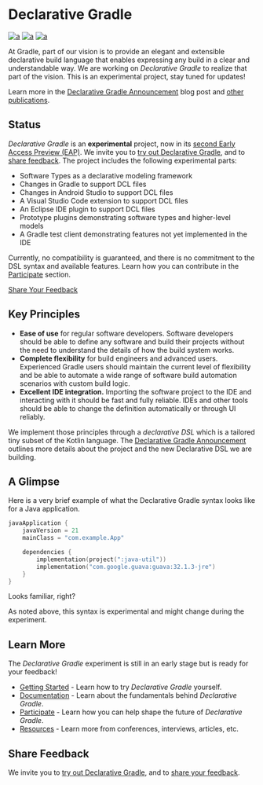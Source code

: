 # Declarative Gradle

[![a](https://img.shields.io/badge/slack-%23declarative_gradle-brightgreen?style=flat&logo=slack)](https://gradle.org/slack-invite)
[![a](https://img.shields.io/badge/Getting-Started-blue?style=flat)](./docs/getting-started/README.md)
[![a](https://img.shields.io/badge/Roadmap-Public-brightgreen?style=flat)](./docs/ROADMAP.md)

At Gradle, part of our vision is to provide an elegant and extensible declarative build language
that enables expressing any build in a clear and understandable way.
We are working on _Declarative Gradle_ to realize that part of the vision.
This is an experimental project, stay tuned for updates!

Learn more in the [Declarative Gradle Announcement](https://blog.gradle.org/declarative-gradle)
blog post and [other publications](./docs/publications/README.md).

## Status

_Declarative Gradle_ is an **experimental** project, now in its [second Early Access Preview (EAP)](./docs/EAP2.md).
We invite you to [try out Declarative Gradle](./docs/getting-started/README.md),
and to [share feedback](./docs/feedback.md).
The project includes the following experimental parts:

- Software Types as a declarative modeling framework
- Changes in Gradle to support DCL files
- Changes in Android Studio to support DCL files
- A Visual Studio Code extension to support DCL files
- An Eclipse IDE plugin to support DCL files
- Prototype plugins demonstrating software types and higher-level models
- A Gradle test client demonstrating features not yet implemented in the IDE

Currently, no compatibility is guaranteed, and there is no commitment to the DSL syntax
and available features.
Learn how you can contribute in the [Participate](./docs/CONTRIBUTING.md) section.

<a class="button button--blue" href="./docs/feedback">
   Share Your Feedback
</a>

## Key Principles

- **Ease of use** for regular software developers.
  Software developers should be able to define any software and build their projects
  without the need to understand the details of how the build system works.
- **Complete flexibility** for build engineers and advanced users.
  Experienced Gradle users should maintain the current level of flexibility and be able
  to automate a wide range of software build automation scenarios with custom build logic.
- **Excellent IDE integration.**
  Importing the software project to the IDE and interacting with it should be fast and fully reliable.
  IDEs and other tools should be able to change the definition automatically or through UI reliably.

We implement those principles through a _declarative DSL_ which is a tailored tiny subset of the Kotlin language.
The [Declarative Gradle Announcement](https://blog.gradle.org/declarative-gradle)
outlines more details about the project and the new Declarative DSL we are building.

<!-- TODO: Add project manifesto -->

## A Glimpse

Here is a very brief example of what the Declarative Gradle syntax looks like for a Java application.

```kotlin
javaApplication {
    javaVersion = 21
    mainClass = "com.example.App"

    dependencies {
        implementation(project(":java-util"))
        implementation("com.google.guava:guava:32.1.3-jre")
    }
}
```

Looks familiar, right?

As noted above, this syntax is experimental and might change during the experiment.

## Learn More

The _Declarative Gradle_ experiment is still in an early stage but is ready for your feedback!

* [Getting Started](docs/getting-started/README.md) - Learn how to try _Declarative Gradle_ yourself.
* [Documentation](docs/reference/README.md) - Learn about the fundamentals behind _Declarative Gradle_.
* [Participate](docs/CONTRIBUTING.md) - Learn how you can help shape the future of _Declarative Gradle_.
* [Resources](docs/publications/README.md) - Learn more from conferences, interviews, articles, etc.

## Share Feedback

We invite you to [try out Declarative Gradle](./docs/getting-started/README.md),
and to [share your feedback](./docs/feedback.md).
